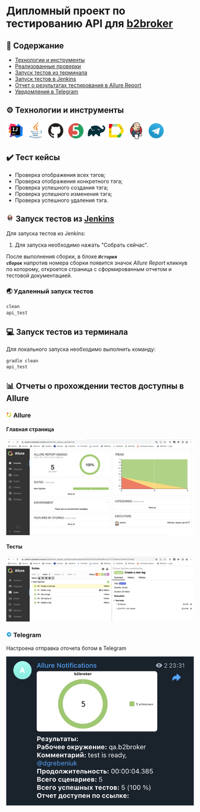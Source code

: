 # Дипломный проект по тестированию API для [b2broker](https://my.b2broker.com/")

## :open_book: Содержание

- [Технологии и инструменты](#gear-технологии-и-инструменты)
- [Реализованныe проверки](#heavy_check_mark-тест-кейсы)
- [Запуск тестов из терминала](#computer-запуск-тестов-из-терминала)
- [Запуск тестов в Jenkins](#-запуск-тестов-в-jenkins)
- [Отчет о результатах тестирования в Allure Report](#-отчет-о-результатах-тестирования-в-Allure-report)
- [Уведомления в Telegram](#-уведомления-в-telegram)

## :gear: Технологии и инструменты

<p align="left">
<a href="https://www.jetbrains.com/idea/"><img src="img/logo/Idea.svg" width="50" height="50"  alt="IDEA" title="IntelliJ IDEA"/></a>
<a href="https://www.java.com/"><img src="img/logo/Java.svg" width="50" height="50" alt="Java" title="Java"/></a>
<a href="https://github.com/"><img src="img/logo/GitHub.svg" width="50" height="50" alt="Github" title="GitHub"/></a>
<a href="https://junit.org/junit5/"><img src="img/logo/Junit5.svg" width="50" height="50" alt="JUnit 5" title="JUnit 5"/></a>
<a href="https://gradle.org/"><img src="img/logo/Gradle.svg" width="50" height="50" alt="Gradle" title="Gradle"/></a>
<a href="https://github.com/allure-framework/allure2"><img src="img/logo/Allure.svg" width="50" height="50" alt="Allure" title="Allure"/></a>
<a href="https://www.jenkins.io/"><img src="img/logo/Jenkins.svg" width="50" height="50" alt="Jenkins" title="Jenkins"/></a>
<a href="https://web.telegram.org/"><img src="img\logo\Telegram.svg" width="50" height="50" alt="Telegram" title="Telegram"></a>
</p>

## :heavy_check_mark: Тест кейсы

- Проверка отображения всех тэгов;
- Проверка отображения конкретного тэга;
- Проверка успешного создания тэга;
- Проверка успешного изменения тэга;
- Проверка успешного удаления тэга.


## <img width="4%" title="Jenkins" src="img/logo/Jenkins.svg"> Запуск тестов из [Jenkins]("https://jenkins.autotests.cloud/job/b2broker_degree_api/")

Для запуска тестов из Jenkins:
1. Для запуска необходимо нажать "Собрать сейчас".

После выполнения сборки, в блоке <code><strong>*История сборок*</strong></code> напротив номера сборки появится
значок *Allure Report* кликнув по которому, откроется страница с сформированным отчетом и тестовой документацией.



### :earth_asia: Удаленный запуск тестов

```bash
clean
api_test
```



## :computer: Запуск тестов из терминала

Для локального запуска необходимо выполнить команду:
```
gradle clean
api_test
```



## :bar_chart: Отчеты о прохождении тестов доступны в Allure

### <img width="3%" title="Allure" src="img/logo/Allure.svg"> Allure

#### Главная страница

<img src="img/screen/scr1.png" alt="Allure"/>

#### Тесты

<img src="img/screen/scr2.png" alt="Allure"/>

### <img width="3%" title="Telegram" src="img/logo/Telegram.svg"> Telegram

Настроена отправка оточета ботом в Telegram

<img src="img/screen/scr3.png" alt="Telegram"/>
